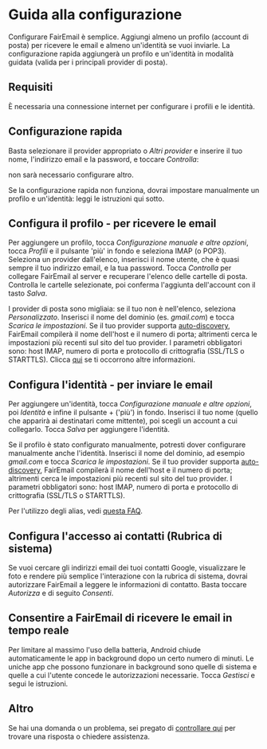 # Guida alla configurazione

Configurare FairEmail è semplice. Aggiungi almeno un profilo (account di posta) per ricevere le email e almeno un'identità se vuoi inviarle. La configurazione rapida aggiungerà un profilo e un'identità in modalità guidata (valida per i principali provider di posta).

## Requisiti

È necessaria una connessione internet per configurare i profili e le identità.

## Configurazione rapida

Basta selezionare il provider appropriato o *Altri provider* e inserire il tuo nome, l'indirizzo email e la password, e toccare *Controlla*:

non sarà necessario configurare altro.

Se la configurazione rapida non funziona, dovrai impostare manualmente un profilo e un'identità: leggi le istruzioni qui sotto.

## Configura il profilo - per ricevere le email

Per aggiungere un profilo, tocca *Configurazione manuale e altre opzioni*, tocca *Profili* e il pulsante 'più' in fondo e seleziona IMAP (o POP3). Seleziona un provider dall'elenco, inserisci il nome utente, che è quasi sempre il tuo indirizzo email, e la tua password. Tocca *Controlla* per collegare FairEmail al server e recuperare l'elenco delle cartelle di posta. Controlla le cartelle selezionate, poi conferma l'aggiunta dell'account con il tasto *Salva*.

I provider di posta sono migliaia: se il tuo non è nell'elenco, seleziona *Personalizzato*. Inserisci il nome del dominio (es. *gmail.com*) e tocca *Scarica le impostazioni*. Se il tuo provider supporta [auto-discovery](https://tools.ietf.org/html/rfc6186), FairEmail compilerà il nome dell'host e il numero di porta; altrimenti cerca le impostazioni più recenti sul sito del tuo provider. I parametri obbligatori sono: host IMAP, numero di porta e protocollo di crittografia (SSL/TLS o STARTTLS). Clicca [qui](https://github.com/M66B/FairEmail/blob/master/FAQ.md#authorizing-accounts) se ti occorrono altre informazioni.

## Configura l'identità - per inviare le email

Per aggiungere un'identità, tocca *Configurazione manuale e altre opzioni*, poi *Identità* e infine il pulsante + ('più') in fondo. Inserisci il tuo nome (quello che apparirà ai destinatari come mittente), poi scegli un account a cui collegarlo. Tocca *Salva* per aggiungere l'identità.

Se il profilo è stato configurato manualmente, potresti dover configurare manualmente anche l'identità. Inserisci il nome del dominio, ad esempio *gmail.com* e tocca *Scarica le impostazioni*. Se il tuo provider supporta [auto-discovery](https://tools.ietf.org/html/rfc6186), FairEmail compilerà il nome dell'host e il numero di porta; altrimenti cerca le impostazioni più recenti sul sito del tuo provider. I parametri obbligatori sono: host IMAP, numero di porta e protocollo di crittografia (SSL/TLS o STARTTLS).

Per l'utilizzo degli alias, vedi [questa FAQ](https://github.com/M66B/FairEmail/blob/master/FAQ.md#FAQ9).

## Configura l'accesso ai contatti (Rubrica di sistema)

Se vuoi cercare gli indirizzi email dei tuoi contatti Google, visualizzare le foto e rendere più semplice l'interazione con la rubrica di sistema, dovrai autorizzare FairEmail a leggere le informazioni di contatto. Basta toccare *Autorizza* e di seguito *Consenti*.

## Consentire a FairEmail di ricevere le email in tempo reale

Per limitare al massimo l'uso della batteria, Android chiude automaticamente le app in background dopo un certo numero di minuti. Le uniche app che possono funzionare in background sono quelle di sistema e quelle a cui l'utente concede le autorizzazioni necessarie. Tocca *Gestisci* e segui le istruzioni.

## Altro

Se hai una domanda o un problema, sei pregato di [controllare qui](https://github.com/M66B/FairEmail/blob/master/FAQ.md) per trovare una risposta o chiedere assistenza.